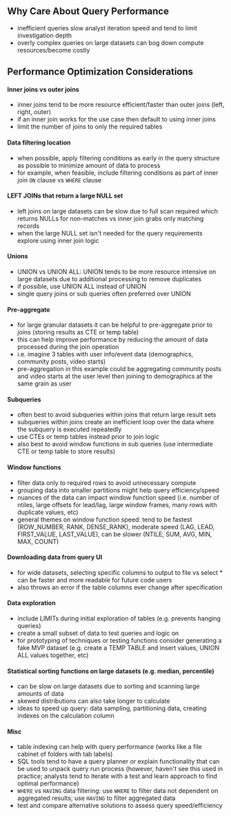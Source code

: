 ## Why Care About Query Performance

-   inefficient queries slow analyst iteration speed and tend to limit investigation depth
-   overly complex queries on large datasets can bog down compute resources/become costly

## Performance Optimization Considerations

#### Inner joins vs outer joins

-   inner joins tend to be more resource efficient/faster than outer joins (left, right, outer)
-   if an inner join works for the use case then default to using inner joins
-   limit the number of joins to only the required tables

#### Data filtering location

-   when possible, apply filtering conditions as early in the query structure as possible to minimize amount of data to process
-   for example, when feasible, include filtering conditions as part of inner join `ON` clause vs `WHERE` clause

#### LEFT JOINs that return a large NULL set

-   left joins on large datasets can be slow due to full scan required which returns NULLs for non-matches vs inner join grabs only matching records
-   when the large NULL set isn't needed for the query requirements explore using inner join logic

#### Unions

-   UNION vs UNION ALL: UNION tends to be more resource intensive on large datasets due to additional processing to remove duplicates
-   if possible, use UNION ALL instead of UNION
-   single query joins or sub queries often preferred over UNION

#### Pre-aggregate

-   for large granular datasets it can be helpful to pre-aggregate prior to joins (storing results as CTE or temp table)
-   this can help improve performance by reducing the amount of data processed during the join operation
-   i.e. imagine 3 tables with user info/event data (demographics, community posts, video starts)
-   pre-aggregation in this example could be aggregating community posts and video starts at the user level then joining to demographics at the same grain as user

#### Subqueries

-   often best to avoid subqueries within joins that return large result sets
-   subqueries within joins create an inefficient loop over the data where the subquery is executed repeatedly
-   use CTEs or temp tables instead prior to join logic
-   also best to avoid window functions in sub queries (use intermediate CTE or temp table to store results)

#### Window functions

-   filter data only to required rows to avoid unnecessary compute
-   grouping data into smaller partitions might help query efficiency/speed
-   nuances of the data can impact window function speed (i.e. number of ntiles, large offsets for lead/lag, large window frames, many rows with duplicate values, etc)
-   general themes on window function speed: tend to be fastest (ROW_NUMBER, RANK, DENSE_RANK), moderate speed (LAG, LEAD, FIRST_VALUE, LAST_VALUE), can be slower (NTILE, SUM, AVG, MIN, MAX, COUNT)

#### Downloading data from query UI

-   for wide datasets, selecting specific columns to output to file vs select \* can be faster and more readable for future code users
-   also throws an error if the table columns ever change after specification

#### Data exploration

-   include LIMITs during initial exploration of tables (e.g. prevents hanging queries)
-   create a small subset of data to test queries and logic on
-   for prototyping of techniques or testing functions consider generating a fake MVP dataset (e.g. create a TEMP TABLE and insert values, UNION ALL values together, etc)

#### Statistical sorting functions on large datasets (e.g. median, percentile)

-   can be slow on large datasets due to sorting and scanning large amounts of data
-   skewed distributions can also take longer to calculate
-   ideas to speed up query: data sampling, partitioning data, creating indexes on the calculation column

#### Misc

-   table indexing can help with query performance (works like a file cabinet of folders with tab labels)
-   SQL tools tend to have a query planner or explain functionality that can be used to unpack query run process (however, haven't see this used in practice; analysts tend to iterate with a test and learn approach to find optimal performance)
-   `WHERE` vs `HAVING` data filtering: use `WHERE` to filter data not dependent on aggregated results; use `HAVING` to filter aggregated data
-   test and compare alternative solutions to assess query speed/efficiency
